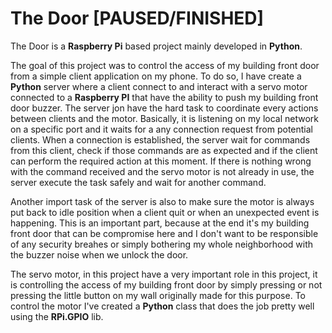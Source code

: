 # The Door __[PAUSED/FINISHED]__

The Door is a __Raspberry Pi__ based project mainly developed in __Python__.

The goal of this project was to control the access of my building front door from a simple client application on my phone. To do so, I have create a __Python__ server where a client connect to and interact with a servo motor connected to a __Raspberry PI__ that have the ability to push my building front door buzzer. The server jon have the hard task to coordinate every actions between clients and the motor. Basically, it is listening on my local network on a specific port and  it waits for a any connection request from potential clients. When a connection is established, the server wait for commands from this client, check if those commands are as expected and if the client can perform the required action at this moment. If there is nothing wrong with the command received and the servo motor is not already in use, the server execute the task safely and wait for another command. 

Another import task of the server is also to make sure the motor is always put back to idle position when a client quit or when an unexpected event is happening. This is an important part, because at the end it's my building front door that can be compromise here and I don't want to be responsible of any security breahes or simply bothering my whole neighborhood with the buzzer noise when we unlock the door. 

The servo motor, in this project have a very important role in this project, it is controlling the access of my building front door by simply pressing or not pressing the little button on my wall originally made for this purpose. To control the motor I've created a __Python__ class that does the job pretty well using the __RPi.GPIO__ lib.
